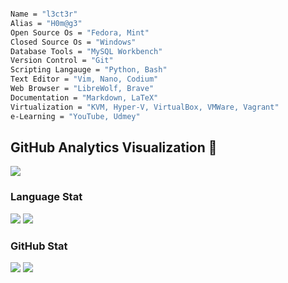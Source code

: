 ```bash

Name = "l3ct3r"
Alias = "H0m@g3"
Open Source Os = "Fedora, Mint"
Closed Source Os = "Windows"
Database Tools = "MySQL Workbench"
Version Control = "Git"
Scripting Langauge = "Python, Bash"
Text Editor = "Vim, Nano, Codium"
Web Browser = "LibreWolf, Brave"
Documentation = "Markdown, LaTeX"
Virtualization = "KVM, Hyper-V, VirtualBox, VMWare, Vagrant"
e-Learning = "YouTube, Udmey"

```

## GitHub Analytics Visualization 🔎
![](https://github-profile-summary-cards.vercel.app/api/cards/profile-details?username=l3ct3r&theme=github_dark)
  
### Language Stat
![](https://github-profile-summary-cards.vercel.app/api/cards/repos-per-language?username=l3ct3r&theme=github_dark)
![](https://github-profile-summary-cards.vercel.app/api/cards/most-commit-language?username=l3ct3r&theme=github_dark)
  
### GitHub Stat 
![](https://github-profile-summary-cards.vercel.app/api/cards/stats?username=l3ct3r&theme=github_dark)
![](https://github-profile-summary-cards.vercel.app/api/cards/productive-time?username=l3ct3r&theme=github_dark)

```
